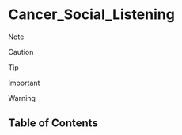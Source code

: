 # Cancer_Social_Listening

> [!NOTE]
> 

> [!CAUTION]
> 

> [!TIP]
>

> [!IMPORTANT]
> 

> [!WARNING]
>


## Table of Contents
